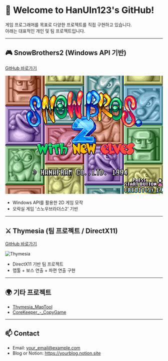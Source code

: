 # 👋 Welcome to HanUIn123's GitHub!

게임 프로그래머를 목표로 다양한 프로젝트를 직접 구현하고 있습니다.  
아래는 대표적인 개인 및 팀 프로젝트입니다.

---

## 🎮 SnowBrothers2 (Windows API 기반)
[GitHub 바로가기](https://github.com/HanUIn123/SnowBrothers2)

![SnowBrothers2](https://raw.githubusercontent.com/HanUIn123/SnowBrothers2/main/Images/SnowBrothers.png)

- Windows API를 활용한 2D 게임 모작  
- 오락실 게임 '스노우브라더스2' 기반

---

## ⚔️ Thymesia (팀 프로젝트 / DirectX11)
[GitHub 바로가기](https://github.com/HanUIn123/Thymesia)

![Thymesia](https://raw.githubusercontent.com/HanUIn123/Thymesia/main/Images/Thymesia.png)

- DirectX11 기반 팀 프로젝트  
- 맵툴 + 보스 연출 + 파편 연출 구현

---

## 🌍 기타 프로젝트
- [Thymesia_MapTool](https://github.com/HanUIn123/Thymesia_MapTool)
- [CoreKeeper_-_CopyGame](https://github.com/HanUIn123/CoreKeeper_-_CopyGame)

---

## 📫 Contact
- Email: your_email@example.com  
- Blog or Notion: https://yourblog.notion.site
